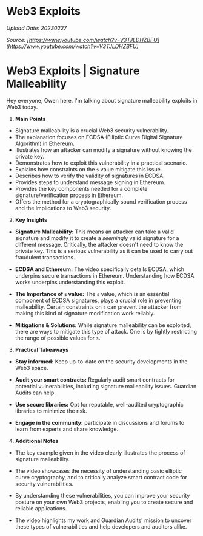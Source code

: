 # Web3 Exploits

*Upload Date: 20230227*

*Source: [https://www.youtube.com/watch?v=V3TJLDHZBFU](https://www.youtube.com/watch?v=V3TJLDHZBFU)*

# Web3 Exploits | Signature Malleability

Hey everyone, Owen here.  I'm talking about signature malleability exploits in Web3 today.

1. **Main Points**

*   Signature malleability is a crucial Web3 security vulnerability.
*   The explanation focuses on ECDSA (Elliptic Curve Digital Signature Algorithm) in Ethereum.
*   Illustrates how an attacker can modify a signature without knowing the private key.
*   Demonstrates how to exploit this vulnerability in a practical scenario.
*   Explains how constraints on the `s` value mitigate this issue.
*   Describes how to verify the validity of signatures in ECDSA.
*   Provides steps to understand message signing in Ethereum.
*   Provides the key components needed for a complete signature/verification process in Ethereum.
*   Offers the method for a cryptographically sound verification process and the implications to Web3 security.


2. **Key Insights**

*   **Signature Malleability:**  This means an attacker can take a valid signature and modify it to create a *seemingly* valid signature for a different message.  Critically, the attacker doesn't need to know the private key.  This is a serious vulnerability as it can be used to carry out fraudulent transactions.

*   **ECDSA and Ethereum:** The video specifically details ECDSA, which underpins secure transactions in Ethereum.  Understanding how ECDSA works underpins understanding this exploit.

*   **The Importance of `s` value:**  The `s` value, which is an essential component of ECDSA signatures, plays a crucial role in preventing malleability.  Certain constraints on `s` can prevent the attacker from making this kind of signature modification work reliably.

*   **Mitigations & Solutions:** While signature malleability can be exploited, there are ways to mitigate this type of attack. One is by tightly restricting the range of possible values for `s`.


3. **Practical Takeaways**

*   **Stay informed:**  Keep up-to-date on the security developments in the Web3 space.

*   **Audit your smart contracts:** Regularly audit smart contracts for potential vulnerabilities, including signature malleability issues.  Guardian Audits can help.

*   **Use secure libraries:** Opt for reputable, well-audited cryptographic libraries to minimize the risk.

*   **Engage in the community:** participate in discussions and forums to learn from experts and share knowledge.


4. **Additional Notes**

*   The key example given in the video clearly illustrates the process of signature malleability.

*   The video showcases the necessity of understanding basic elliptic curve cryptography, and to critically analyze smart contract code for security vulnerabilities.

*   By understanding these vulnerabilities, you can improve your security posture on your own Web3 projects, enabling you to create secure and reliable applications.

*   The video highlights my work and Guardian Audits' mission to uncover these types of vulnerabilities and help developers and auditors alike.